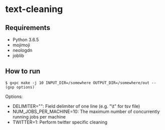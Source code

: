 # text-cleaning

## Requirements
- Python 3.6.5
- mojimoji
- neologdn
- joblib

## How to run

    $ gxpc make -j 10 INPUT_DIR=/somewhere OUTPUT_DIR=/somewhere/out -- (gxp options)

Options:

- DELIMITER="": Field delimiter of one line (e.g. "\t" for tsv file)
- NUM_JOBS_PER_MACHINE=10: The maximum number of concurrently running jobs per machine
- TWITTER=1: Perform twitter specific cleaning
